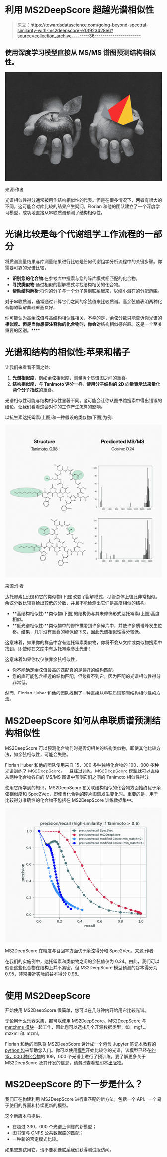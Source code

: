 # 利用 MS2DeepScore 超越光谱相似性

> 原文：<https://towardsdatascience.com/going-beyond-spectral-similarity-with-ms2deepscore-ef0f923428e6?source=collection_archive---------36----------------------->

## 使用深度学习模型直接从 MS/MS 谱图预测结构相似性。

![](img/f166fece6c9bce4c166a9fe106442917.png)

来源:作者

光谱相似性得分通常被用作结构相似性的代表。但是在很多情况下，两者有很大的不同。这可能会对库比较的结果产生疑问。Florian 和他的团队建立了一个深度学习模型，成功地直接从串联质谱预测了结构相似性。

# 光谱比较是每个代谢组学工作流程的一部分

将质谱测量结果与库测量结果进行比较是任何代谢组学分析流程中的关键步骤。你需要可靠的光谱比较，

*   **识别您的化合物**:在参考库中搜索与您的碎片模式相匹配的化合物。
*   **寻找类似物**:通过相似的裂解模式寻找结构相关的化合物。
*   **帮助结构解析**:将你的分子与一个分子类别联系起来，以缩小潜在的分配范围。

对于串联质谱，通常通过计算它们之间的余弦值来比较质谱。高余弦值表明两种化合物的裂解曲线重叠良好。

你可能认为高余弦值与高结构相似性相关。不幸的是，余弦分数只能告诉你光谱的**相似度。但是当你想要注释你的化合物时，你会对**结构相似感兴趣。这是一个至关重要的区别。****

# 光谱和结构的相似性:苹果和橘子

让我们来看看不同之处:

1.  **光谱相似度**，例如余弦相似度，测量两个质谱图之间的重叠。
2.  **结构相似度，**与 Tanimoto 评分一样，使用分子结构的 2D 向量表示法来量化两个**分子指纹**的重叠。

光谱相似性可能与结构相似性显著不同。这可能会让你从图书馆搜索中得出错误的结论。让我们看看这会对你的工作产生怎样的影响。

以抗生素达托霉素(上图)和一种假设的类似物(下图)为例:

![](img/ae8813187392e97af0ce9254faedece0.png)

来源:作者

达托霉素(上图)和它的类似物(下图)改变了裂解模式，尽管总体上彼此非常相似。余弦分数比较将给出较低的分数，并且不能检测出它们是高度相似的结构。

*   **高结构相似性:**类似物(下图)的结构仍与其未修饰形式达托霉素(上图)高度相似。
*   **低光谱相似性:**类似物中的修饰携带到许多碎片中，并使许多质谱峰发生位移。结果，几乎没有重叠的峰保留下来，因此光谱相似性得分较低。

这意味着，如果你的样品中含有达托霉素类似物，你将**不会**从文库或类似物搜索中找到，即使你在文库中有达托霉素参比光谱！

这意味着如果你仅仅依靠余弦相似性，

*   你不能确定余弦值最高的匹配真的是最好的结构匹配。
*   您的库可能包含相近的结构匹配，但您看不到它，因为匹配的光谱相似性得分非常低。

然而，Florian Huber 和他的团队找到了一种直接从串联质谱预测结构相似性的方法。

# MS2DeepScore 如何从串联质谱预测结构相似性

MS2DeepScore 可以预测化合物何时是密切相关的结构类似物，即使其他比较方法，如余弦相似性，可能会失败。

Florian Huber 和他的团队使用来自 15，000 多种独特化合物的 100，000 多种光谱训练了 MS2DeepScore。一旦经过训练，MS2DeepScore 模型就可以直接从两种化合物各自的 MS/MS 图谱中预测它们之间的 Tanimoto 相似性得分。

使用它所学到的知识，MS2DeepScore 在关联结构相似的化合物方面始终优于余弦相似度和 Spec2Vec，即使当化合物的碎片图谱发生变化时。重要的是，用于比较得分准确性的化合物不包括在 MS2DeepScore 训练数据集中。

![](img/71d1bdfb066bc8e81bb23b86eaecc22f.png)

MS2DeepScore 在精度与召回率方面优于余弦得分和 Spec2Vec。来源:作者

在我们的实施例中，达托霉素和类似物之间的余弦值仅为 0.24。由此，我们可以假设这些化合物在结构上并不紧密。但 MS2DeepScore 模型预测的谷本得分为 0.95，非常接近实际的谷本得分 0.98。

# 使用 MS2DeepScore

开始使用 MS2DeepScore 很简单，您可以在几分钟内开始用它比较光谱。

无论用什么乐器采集，都可以使用 MS2DeepScore。MS2DeepScore 与 [matchms 模块](https://blog.esciencecenter.nl/build-your-own-mass-spectrometry-analysis-pipeline-in-python-using-matchms-part-i-d96c718c68ee)一起工作，因此您可以选择几个开源数据类型，如。mgf，。mzxml 和. mzml。

Florian 和他的团队将 MS2DeepScore 设计成一个包含 Jupyter 笔记本教程的 [python 包](https://github.com/matchms/ms2deepscore)来帮助您入门。你可以使用[模型](https://zenodo.org/record/4699356)开始比较你的光谱，该模型已经在[的 15，000 种化合物](https://zenodo.org/record/4699300)的 109，000 个光谱上进行了预训练。要了解更多关于 MS2DeepScore 及其开发的信息，请务必查看[预印本出版物](https://doi.org/10.1101/2021.04.18.440324)。

# MS2DeepScore 的下一步是什么？

我们正在构建利用 MS2DeepScore 进行库匹配的新方法，包括一个 API、一个易于使用的界面和持续更新的模型。

这个新版本将提供，

*   在超过 230，000 个光谱上训练的新模型；
*   图书馆与 GNPS 公共数据库的匹配；
*   一种新的否定模式比较。

如果您想试用它，请不要犹豫[联系我们](https://www.datarevenue.com/en-contact)获得测试版访问。